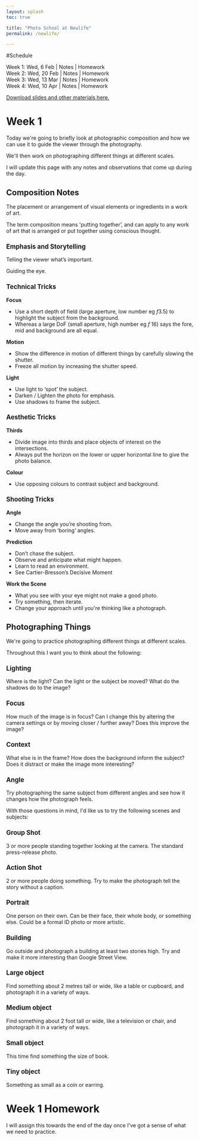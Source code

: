 ```yaml
---
layout: splash
toc: true

title: "Photo School at Newlife"
permalink: /newlife/

---
```


<style>h3{ font-size: 1.2em;} h2{font-size: 1.5em;}</style>

#Schedule

Week 1: Wed, 6 Feb | Notes | Homework  
Week 2: Wed, 20 Feb  | Notes | Homework  
Week 3: Wed, 13 Mar  | Notes | Homework  
Week 4: Wed, 10 Apr  | Notes | Homework  

[Download slides and other materials here.](https://www.dropbox.com/sh/88ts51jix1pkd02/AAB1U2nnIcWRz9Nqb_uJOPWxa?dl=0)

# Week 1

Today we're going to briefly look at photographic composition and how we can use it to guide the viewer through the photography. 

We'll then work on photographing different things at different scales. 

I will update this page with any notes and observations that come up during the day. 

## Composition Notes

The placement or arrangement of visual elements or ingredients in a work of art.

The term composition means 'putting together’, and can apply to any work of art that is arranged or put together using conscious thought.

### Emphasis and Storytelling

Telling the viewer what’s important. 

Guiding the eye.

### Technical Tricks

**Focus**

* Use a short depth of field (large aperture, low number eg *f*3.5) to highlight the subject from the background. 
* Whereas a large DoF (small aperture, high number eg *f* 16) says the fore, mid and background are all equal. 

**Motion**

* Show the difference in motion of different things by carefully slowing the shutter. 
* Freeze all motion by increasing the shutter speed. 

**Light**

* Use light to ‘spot’ the subject.
* Darken / Lighten the photo for emphasis.
* Use shadows to frame the subject.

### Aesthetic Tricks

**Thirds**

- Divide image into thirds and place objects of interest on the intersections.
- Always put the horizon on the lower or upper horizontal line to give the photo balance. 

**Colour**

- Use opposing colours to contrast subject and background.

### Shooting Tricks

**Angle**

* Change the angle you’re shooting from. 
* Move away from ‘boring’ angles.

**Prediction**

* Don’t chase the subject. 
* Observe and anticipate what might happen.
* Learn to read an environment.
* See Cartier-Bresson’s Decisive Moment

**Work the Scene**

* What you see with your eye might not make a good photo. 
* Try something, then iterate. 
* Change your approach until you're thinking like a photograph.

## Photographing Things

We're going to practice photographing different things at different scales. 

Throughout this I want you to think about the following:

### Lighting

Where is the light? Can the light or the subject be moved? What do the shadows do to the image? 

### Focus 

How much of the image is in focus? Can I change this by altering the camera settings or by moving closer / further away? Does this improve the image? 

### Context

What else is in the frame? How does the background inform the subject? Does it distract or make the image more interesting? 

### Angle 

Try photographing the same subject from different angles and see how it changes how the photograph feels. 

With those questions in mind, I'd like us to try the following scenes and subjects:

### Group Shot

3 or more people standing together looking at the camera. The standard press-release photo. 

### Action Shot

2 or more people doing something. Try to make the photograph tell the story without a caption. 

### Portrait

One person on their own. Can be their face, their whole body, or something else. Could be a formal ID photo or more artistic. 

### Building

Go outside and photograph a building at least two stories high. Try and make it more interesting than Google Street View.

### Large object

Find something about 2 metres tall or wide, like a table or cupboard, and photograph it in a variety of ways. 

### Medium object

Find something about 2 foot tall or wide, like a television or chair, and photograph it in a variety of ways.

### Small object

This time find something the size of book. 

### Tiny object

Something as small as a coin or earring. 

# Week 1 Homework

I will assign this towards the end of the day once I've got a sense of what we need to practice. 


 



